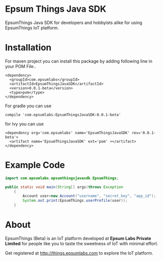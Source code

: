# Epsum Things Java SDK
EpsumThings Java SDK for developers and hobbyists alike for using EpsumThings IoT platform.

# Installation
For maven project you can install this package by adding following line in your POM File.. 
```
<dependency>
  <groupId>com.epsumlabs</groupId>
  <artifactId>EpsumThingsJavaSDK</artifactId>
  <version>0.0.1-beta</version>
  <type>pom</type>
</dependency>
```
For gradle you can use
```
compile 'com.epsumlabs:EpsumThingsJavaSDK:0.0.1-beta'
```
for  Ivy you can use
```
<dependency org='com.epsumlabs' name='EpsumThingsJavaSDK' rev='0.0.1-beta'>
  <artifact name='EpsumThingsJavaSDK' ext='pom' ></artifact>
</dependency>
```
# Example Code
```java
import com.epsumlabs.epsumthingsjavasdk.EpsumThings;

public static void main(String[] args)throws Exception
    {
        Account user=new Account("username", "secret_key", "app_id");
        System.out.print(EpsumThings.userProfile(user));
    } 
```

# About
EpsumThings (Beta) is an IoT platform developed at **Epsum Labs Private Limited** for people like you to taste the sweetness of IoT with minimal effort.

Get registered at http://things.epsumlabs.com to explore the IoT platform.

